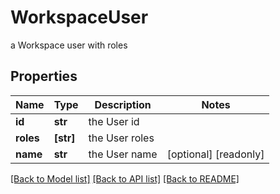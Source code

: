# WorkspaceUser

a Workspace user with roles

## Properties
Name | Type | Description | Notes
------------ | ------------- | ------------- | -------------
**id** | **str** | the User id | 
**roles** | **[str]** | the User roles | 
**name** | **str** | the User name | [optional] [readonly] 

[[Back to Model list]](../README.md#documentation-for-models) [[Back to API list]](../README.md#documentation-for-api-endpoints) [[Back to README]](../README.md)


